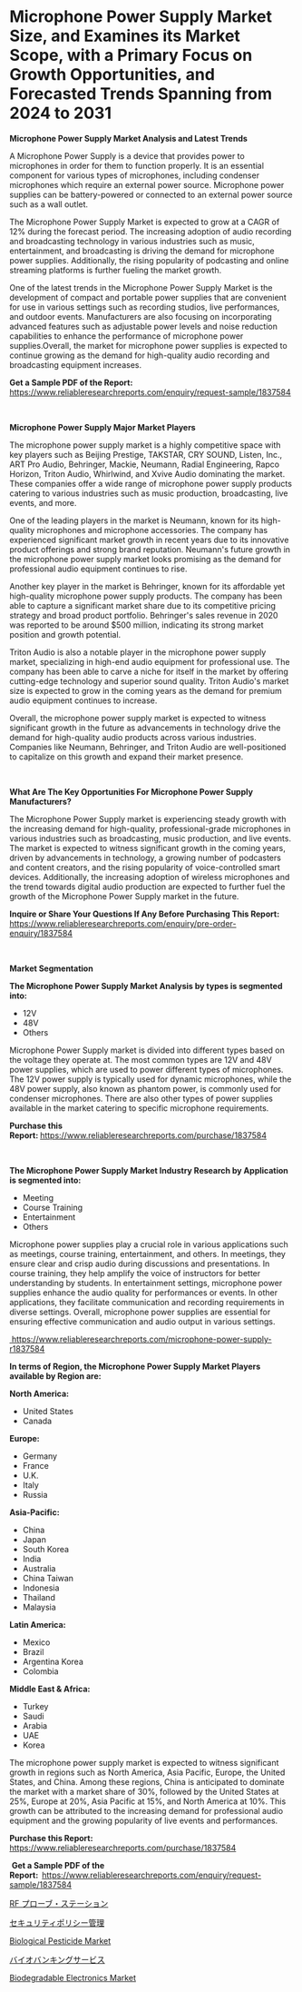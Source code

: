 <p><h1>Microphone Power Supply Market Size, and Examines its Market Scope, with a Primary Focus on Growth Opportunities, and Forecasted Trends Spanning from 2024 to 2031</h1></p><p><strong>Microphone Power Supply Market Analysis and Latest Trends</strong></p>
<p><p>A Microphone Power Supply is a device that provides power to microphones in order for them to function properly. It is an essential component for various types of microphones, including condenser microphones which require an external power source. Microphone power supplies can be battery-powered or connected to an external power source such as a wall outlet.</p><p>The Microphone Power Supply Market is expected to grow at a CAGR of 12% during the forecast period. The increasing adoption of audio recording and broadcasting technology in various industries such as music, entertainment, and broadcasting is driving the demand for microphone power supplies. Additionally, the rising popularity of podcasting and online streaming platforms is further fueling the market growth.</p><p>One of the latest trends in the Microphone Power Supply Market is the development of compact and portable power supplies that are convenient for use in various settings such as recording studios, live performances, and outdoor events. Manufacturers are also focusing on incorporating advanced features such as adjustable power levels and noise reduction capabilities to enhance the performance of microphone power supplies.Overall, the market for microphone power supplies is expected to continue growing as the demand for high-quality audio recording and broadcasting equipment increases.</p></p>
<p><strong>Get a Sample PDF of the Report:&nbsp;</strong> <a href="https://www.reliableresearchreports.com/enquiry/request-sample/1837584">https://www.reliableresearchreports.com/enquiry/request-sample/1837584</a></p>
<p>&nbsp;</p>
<p><strong>Microphone Power Supply Major Market Players</strong></p>
<p><p>The microphone power supply market is a highly competitive space with key players such as Beijing Prestige, TAKSTAR, CRY SOUND, Listen, Inc., ART Pro Audio, Behringer, Mackie, Neumann, Radial Engineering, Rapco Horizon, Triton Audio, Whirlwind, and Xvive Audio dominating the market. These companies offer a wide range of microphone power supply products catering to various industries such as music production, broadcasting, live events, and more.</p><p>One of the leading players in the market is Neumann, known for its high-quality microphones and microphone accessories. The company has experienced significant market growth in recent years due to its innovative product offerings and strong brand reputation. Neumann's future growth in the microphone power supply market looks promising as the demand for professional audio equipment continues to rise.</p><p>Another key player in the market is Behringer, known for its affordable yet high-quality microphone power supply products. The company has been able to capture a significant market share due to its competitive pricing strategy and broad product portfolio. Behringer's sales revenue in 2020 was reported to be around $500 million, indicating its strong market position and growth potential.</p><p>Triton Audio is also a notable player in the microphone power supply market, specializing in high-end audio equipment for professional use. The company has been able to carve a niche for itself in the market by offering cutting-edge technology and superior sound quality. Triton Audio's market size is expected to grow in the coming years as the demand for premium audio equipment continues to increase.</p><p>Overall, the microphone power supply market is expected to witness significant growth in the future as advancements in technology drive the demand for high-quality audio products across various industries. Companies like Neumann, Behringer, and Triton Audio are well-positioned to capitalize on this growth and expand their market presence.</p></p>
<p>&nbsp;</p>
<p><strong>What Are The Key Opportunities For Microphone Power Supply Manufacturers?</strong></p>
<p><p>The Microphone Power Supply market is experiencing steady growth with the increasing demand for high-quality, professional-grade microphones in various industries such as broadcasting, music production, and live events. The market is expected to witness significant growth in the coming years, driven by advancements in technology, a growing number of podcasters and content creators, and the rising popularity of voice-controlled smart devices. Additionally, the increasing adoption of wireless microphones and the trend towards digital audio production are expected to further fuel the growth of the Microphone Power Supply market in the future.</p></p>
<p><strong>Inquire or Share Your Questions If Any Before Purchasing This Report:</strong> <a href="https://www.reliableresearchreports.com/enquiry/pre-order-enquiry/1837584">https://www.reliableresearchreports.com/enquiry/pre-order-enquiry/1837584</a></p>
<p>&nbsp;</p>
<p><strong>Market Segmentation</strong></p>
<p><strong>The Microphone Power Supply Market Analysis by types is segmented into:</strong></p>
<p><ul><li>12V</li><li>48V</li><li>Others</li></ul></p>
<p><p>Microphone Power Supply market is divided into different types based on the voltage they operate at. The most common types are 12V and 48V power supplies, which are used to power different types of microphones. The 12V power supply is typically used for dynamic microphones, while the 48V power supply, also known as phantom power, is commonly used for condenser microphones. There are also other types of power supplies available in the market catering to specific microphone requirements.</p></p>
<p><strong>Purchase this Report:&nbsp;</strong><a href="https://www.reliableresearchreports.com/purchase/1837584">https://www.reliableresearchreports.com/purchase/1837584</a></p>
<p>&nbsp;</p>
<p><strong>The Microphone Power Supply Market Industry Research by Application is segmented into:</strong></p>
<p><ul><li>Meeting</li><li>Course Training</li><li>Entertainment</li><li>Others</li></ul></p>
<p><p>Microphone power supplies play a crucial role in various applications such as meetings, course training, entertainment, and others. In meetings, they ensure clear and crisp audio during discussions and presentations. In course training, they help amplify the voice of instructors for better understanding by students. In entertainment settings, microphone power supplies enhance the audio quality for performances or events. In other applications, they facilitate communication and recording requirements in diverse settings. Overall, microphone power supplies are essential for ensuring effective communication and audio output in various settings.</p></p>
<p><a href="https://www.reliableresearchreports.com/microphone-power-supply-r1837584">&nbsp;https://www.reliableresearchreports.com/microphone-power-supply-r1837584</a></p>
<p><strong>In terms of Region, the Microphone Power Supply Market Players available by Region are:</strong></p>
<p>
    <p> <strong> North America: </strong>
        <ul>
            <li>United States</li>
            <li>Canada</li>
        </ul>
        </p> 
    <p> <strong> Europe: </strong>
        <ul>
            <li>Germany</li>
            <li>France</li>
            <li>U.K.</li>
            <li>Italy</li>
            <li>Russia</li>
        </ul>
        </p> 
    <p> <strong> Asia-Pacific: </strong>
        <ul>
            <li>China</li>
            <li>Japan</li>
            <li>South Korea</li>
            <li>India</li>
            <li>Australia</li>
            <li>China Taiwan</li>
            <li>Indonesia</li>
            <li>Thailand</li>
            <li>Malaysia</li>
        </ul>
        </p> 
    <p> <strong> Latin America: </strong>
        <ul>
            <li>Mexico</li>
            <li>Brazil</li>
            <li>Argentina Korea</li>
            <li>Colombia</li>
        </ul>
        </p> 
    <p> <strong> Middle East & Africa: </strong>
        <ul>
            <li>Turkey</li>
            <li>Saudi</li>
            <li>Arabia</li>
            <li>UAE</li>
            <li>Korea</li>
        </ul>
    </p>
    </p>
<p><p>The microphone power supply market is expected to witness significant growth in regions such as North America, Asia Pacific, Europe, the United States, and China. Among these regions, China is anticipated to dominate the market with a market share of 30%, followed by the United States at 25%, Europe at 20%, Asia Pacific at 15%, and North America at 10%. This growth can be attributed to the increasing demand for professional audio equipment and the growing popularity of live events and performances.</p></p>
<p><strong>Purchase this Report: </strong><a href="https://www.reliableresearchreports.com/purchase/1837584">https://www.reliableresearchreports.com/purchase/1837584</a></p>
<p>&nbsp;<strong>Get a Sample PDF of the Report:&nbsp;&nbsp;</strong><a href="https://www.reliableresearchreports.com/enquiry/request-sample/1837584">https://www.reliableresearchreports.com/enquiry/request-sample/1837584</a></p>
<p><strong></strong></p>
<p><p><a href="https://medium.com/@elmoray21/rf%E3%83%97%E3%83%AD%E3%83%BC%E3%83%96%E3%82%B9%E3%83%86%E3%83%BC%E3%82%B7%E3%83%A7%E3%83%B3%E5%B8%82%E5%A0%B4-%E5%B8%82%E5%A0%B4cagr-%E5%B8%82%E5%A0%B4%E3%83%88%E3%83%AC%E3%83%B3%E3%83%89-%E3%81%8A%E3%82%88%E3%81%B3%E6%88%90%E9%95%B7%E6%88%A6%E7%95%A5%E3%81%AB%E9%96%A2%E3%81%99%E3%82%8B%E6%B4%9E%E5%AF%9F-ca4b07d97b4a">RF プローブ・ステーション</a></p><p><a href="https://github.com/jkjreqjscoxx7/Market-Research-Report-List-1/blob/main/409568436854.md">セキュリティポリシー管理</a></p><p><a href="https://issuu.com/reportprime-2/docs/biological-pesticide-market-size-2030.pptx">Biological Pesticide Market</a></p><p><a href="https://github.com/hilmi-2a/Market-Research-Report-List-1/blob/main/606419636855.md">バイオバンキングサービス</a></p><p><a href="https://issuu.com/reportprime-2/docs/biodegradable-electronics-market-size-2030.pptx">Biodegradable Electronics Market</a></p></p>